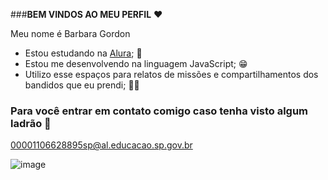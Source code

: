 ###**BEM VINDOS AO MEU PERFIL** ❤

Meu nome é Barbara Gordon

- Estou estudando na [Alura](https://www.alura.com.br); 🎇
- Estou me desenvolvendo na linguagem JavaScript; 😁
- Utilizo esse espaços para relatos de missões e compartilhamentos dos bandidos  que eu prendi; 👮‍♀️


### Para você entrar em contato comigo caso tenha visto algum ladrão 📌

00001106628895sp@al.educacao.sp.gov.br


![image](https://github.com/Battgirll/Battgirll/assets/170049060/d596538a-7641-4742-93e0-83527fb5e94e)
